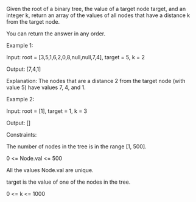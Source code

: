 Given the root of a binary tree, the value of a target node target, and an integer k, return an array of the values of all nodes that have a distance k from the target node.

You can return the answer in any order.

 

Example 1:


Input: root = [3,5,1,6,2,0,8,null,null,7,4], target = 5, k = 2

Output: [7,4,1]

Explanation: The nodes that are a distance 2 from the target node (with value 5) have values 7, 4, and 1.

Example 2:

Input: root = [1], target = 1, k = 3

Output: []
 

Constraints:

The number of nodes in the tree is in the range [1, 500].

0 <= Node.val <= 500

All the values Node.val are unique.

target is the value of one of the nodes in the tree.

0 <= k <= 1000

